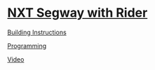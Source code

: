 # [NXT Segway with Rider](http://nxtprograms.com/segway)

[Building Instructions](http://nxtprograms.com/segway/steps.html)

[Programming](http://nxtprograms.com/segway/steps.html#Program)

[Video](http://www.youtube.com/watch?v=q9ZONn3p1LI)
